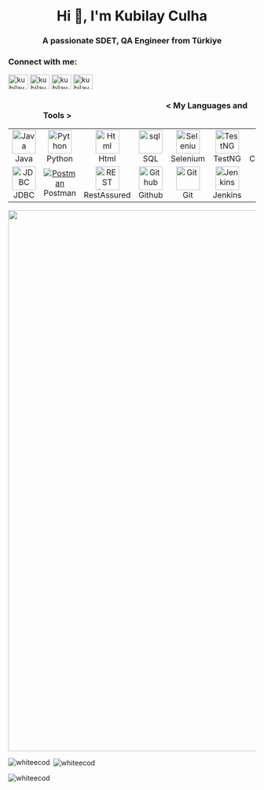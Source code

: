 <h1 align="center">Hi 👋, I'm Kubilay Culha</h1>
<h3 align="center">A passionate SDET, QA Engineer from Türkiye</h3>

<h3 align="left">Connect with me:</h3>
<p align="left">
<a href="https://twitter.com/kubilayculha" target="blank"><img align="center" src="https://raw.githubusercontent.com/rahuldkjain/github-profile-readme-generator/master/src/images/icons/Social/twitter.svg" alt="kubilayculha" height="30" width="40" /></a>
<a href="https://linkedin.com/in/kubilay-culha-39b05025a" target="blank"><img align="center" src="https://raw.githubusercontent.com/rahuldkjain/github-profile-readme-generator/master/src/images/icons/Social/linked-in-alt.svg" alt="kubilay-culha-39b05025a" height="30" width="40" /></a>
<a href="https://instagram.com/kubilayculha" target="blank"><img align="center" src="https://raw.githubusercontent.com/rahuldkjain/github-profile-readme-generator/master/src/images/icons/Social/instagram.svg" alt="kubilayculha" height="30" width="40" /></a>
<a href="https://discord.gg/kubilayculha" target="blank"><img align="center" src="https://raw.githubusercontent.com/rahuldkjain/github-profile-readme-generator/master/src/images/icons/Social/discord.svg" alt="kubilayculha" height="30" width="40" /></a>
</p>

<h3><p align="center"><img src="https://user-images.githubusercontent.com/108164455/209453421-a1ea0d45-247b-4107-88b7-2f423178e7f5.png" alt="html" width="300" height="3"/> < My Languages and Tools > <img src="https://user-images.githubusercontent.com/108164455/209453421-a1ea0d45-247b-4107-88b7-2f423178e7f5.png" alt="html" width="300" height="3"/></p></h3>





<table align="center">
  <tr>
    <td align="center" width="96">
      <a href="#macropower-tech">
        <img src="https://www.svgrepo.com/show/303388/java-4-logo.svg" width="48" height="48" alt="Java" />
      </a>
      <br>Java
    </td>
   <td align="center" width="96">
      <a href="#macropower-tech">
        <img src="https://user-images.githubusercontent.com/108164455/209253674-80f643f3-df1a-44b7-9da3-38b4600b83f8.png" width="48" height="48" alt="Python" />
      </a>
      <br>Python
    </td>
    <td align="center" width="96">
      <a href="#macropower-tech">
        <img src="https://www.svgrepo.com/show/197982/html.svg" width="48" height="48" alt="Html" />
      </a>
      <br>Html
    </td>
    <td align="center" width="96">
      <a href="#macropower-tech">
        <img src="https://www.svgrepo.com/show/255832/sql.svg" alt="sql" width="48" height="48" alt="SQL" />
      </a>
      <br>SQL
    </td>
    <td align="center" width="96">
      <a href="#macropower-tech">
        <img src="https://www.svgrepo.com/show/354321/selenium.svg" width="48" height="48" alt="Selenium" />
      </a>
      <br>Selenium
    </td>
    <td align="center" width="96">
      <a href="#macropower-tech">
        <img src="https://i0.wp.com/blog.knoldus.com/wp-content/uploads/2020/01/TESTNG.png?resize=1024%2C576&ssl=1" width="48" height="48" alt="TestNG" />
      </a>
      <br>TestNG
    </td>
    <td align="center" width="96">
      <a href="#macropower-tech">
        <img src="https://www.svgrepo.com/show/353625/cucumber.svg" alt="cucumber" width="48" height="48" alt="Cucumber" />
      </a>
      <br>Cucumber
    </td>
    <td align="center" width="96">
      <a href="#macropower-tech" >
        <img src="https://www.svgrepo.com/show/353400/apache.svg" width="48" height="48" alt="ApachePOI" />
      </a>
      <br>ApachePOI
    </td>
   </td>
    <td align="center" width="96">
      <a href="#macropower-tech" >
        <img src="https://www.gartner.com/imagesrv/peer-insights/vendors/logos/appium.png" width="48" height="48" alt="Appium" />
      </a>
      <br>Appium
    </td>
    <td align="center" width="96">
      <a href="#macropower-tech">
        <img src="https://www.svgrepo.com/show/306453/mysql.svg" width="48" height="48" alt="MySQL" />
      </a>
      <br>MySQL
  </tr>
  <tr>
    <td align="center" width="96"> 
      <a href="#macropower-tech" >
        <img src="https://nehajain216.github.io/img/jdbc.png" width="48" height="48" alt="JDBC" />
      </a>
      <br>JDBC
    </td>
    <td align="center" width="96">
      <a href="#macropower-tech" >
        <img src="https://voyager.postman.com/logo/postman-logo-orange-stacked.svg" alt="Postman" />
      </a>
      <br>Postman
    </td>
    <td align="center"  width="96">
      <a href="#macropower-tech">
        <img src="https://avatars.githubusercontent.com/u/19369327?s=200&v=4" width="48" height="48" alt="REST Assured" />
      </a>
      <br>RestAssured
    </td>
    <td align="center"  width="96">
      <a href="#macropower-tech">
        <img src="https://www.svgrepo.com/show/344880/github.svg" width="48" height="48" alt="Github" />
      </a>
      <br>Github
    </td>
   </td>
    <td align="center"  width="96">
      <a href="#macropower-tech">
        <img src="https://user-images.githubusercontent.com/108164455/209452977-23662e97-8f89-4a78-8172-70ae174df18c.png" width="48" height="48" alt="Git" />
      </a>
      <br>Git
    </td>
    <td align="center" width="96">
      <a href="#macropower-tech">
        <img src="https://www.svgrepo.com/show/353929/jenkins.svg" width="48" height="48" alt="Jenkins" />
      </a>
      <br>Jenkins
    </td>
    <td align="center"  width="96">
      <a href="#macropower-tech">
        <img src="https://www.svgrepo.com/show/376328/jira.svg" width="48" height="48" alt="Jira" />
      </a>
      <br>Jira
    </td>
    <td align="center" width="96">
      <a href="#macropower-tech" >
        <img src="https://pbs.twimg.com/profile_images/1034362081141817344/Yv4OcNVG_400x400.jpg" width="48" height="48" alt="Xray" />
      </a>
      <br>Xray
    </td>
   </td>
    <td align="center" width="96">
      <a href="#macropower-tech" >
        <img src="https://user-images.githubusercontent.com/108164455/209254972-4598b9c8-b5d6-46b7-896a-08867cbd6a7a.jpg" width="48" height="48" alt="Zephyr" />
      </a>
      <br>Zephyr
    </td>
    <td align="center" width="96">
      <a href="#macropower-tech" >
        <img src="https://user-images.githubusercontent.com/108164455/209253267-1f039c1b-3732-440b-947b-d2c3f8d7cd68.png" width="48" height="48" alt="Maven" />
      </a>
      <br>Maven
  </tr>
</table>
<p align="center"><img src="https://user-images.githubusercontent.com/108164455/209453421-a1ea0d45-247b-4107-88b7-2f423178e7f5.png" alt="html" width="1100" height="none"/></p>

<p><img align="left" src="https://github-readme-stats.vercel.app/api/top-langs?username=whiteecod&show_icons=true&locale=en&layout=compact" alt="whiteecod" /></p>

<p>&nbsp;<img align="center" src="https://github-readme-stats.vercel.app/api?username=whiteecod&show_icons=true&locale=en" alt="whiteecod" /></p>

<p><img align="center" src="https://github-readme-streak-stats.herokuapp.com/?user=whiteecod&" alt="whiteecod" /></p>
